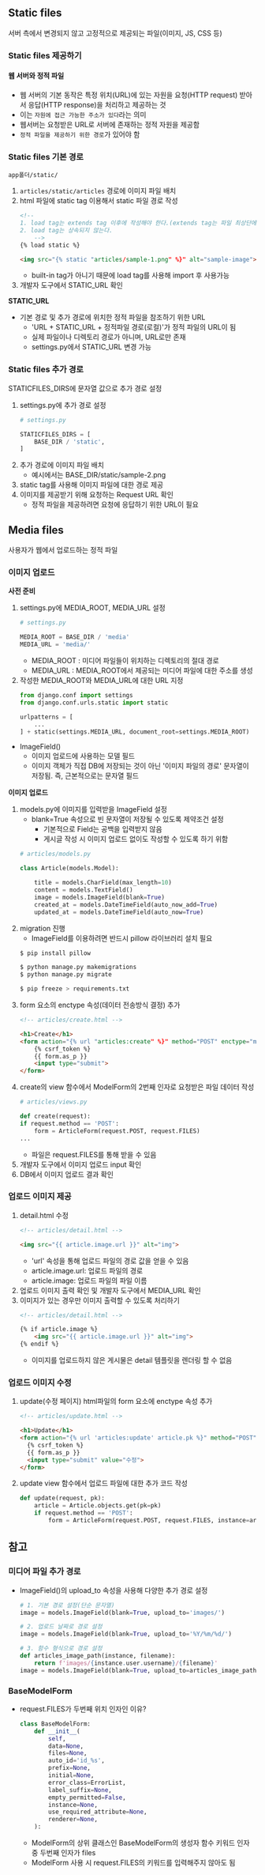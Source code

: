 ## Static files
서버 측에서 변경되지 않고 고정적으로 제공되는 파일(이미지, JS, CSS 등)
### Static files 제공하기
#### 웹 서버와 정적 파일
- 웹 서버의 기본 동작은 특정 위치(URL)에 있는 자원을 요청(HTTP request) 받아서 응답(HTTP response)을 처리하고 제공하는 것
- 이는 `자원에 접근 가능한 주소가 있다`라는 의미
- 웹서버는 요청받은 URL로 서버에 존재하는 정적 자원을 제공함
- `정적 파일을 제공하기 위한 경로`가 있어야 함

### Static files 기본 경로
`app폴더/static/`

1. `articles/static/articles` 경로에 이미지 파일 배치
2. html 파일에 static tag 이용해서 static 파일 경로 작성
    ```html
    <!--
    1. load tag는 extends tag 이후에 작성해야 한다.(extends tag는 파일 최상단에 작성해야 함)
    2. load tag는 상속되지 않는다.
        -->
    {% load static %}

    <img src="{% static "articles/sample-1.png" %}" alt="sample-image">
    ```
    - built-in tag가 아니기 때문에 load tag를 사용해 import 후 사용가능
3. 개발자 도구에서 STATIC_URL 확인

**STATIC_URL**
- 기본 경로 및 추가 경로에 위치한 정적 파일을 참조하기 위한 URL
    - 'URL + STATIC_URL + 정적파일 경로(로컬)'가 정적 파일의 URL이 됨
    - 실제 파일이나 디렉토리 경로가 아니며, URL로만 존재
    - settings.py에서 STATIC_URL 변경 가능

### Static files 추가 경로
STATICFILES_DIRS에 문자열 값으로 추가 경로 설정
1. settings.py에 추가 경로 설정
    ```py
    # settings.py

    STATICFILES_DIRS = [
        BASE_DIR / 'static',
    ]
    ```
2. 추가 경로에 이미지 파일 배치
    - 예시에서는 BASE_DIR/static/sample-2.png
3. static tag를 사용해 이미지 파일에 대한 경로 제공
4. 이미지를 제공받기 위해 요청하는 Request URL 확인
    - 정적 파일을 제공하려면 요청에 응답하기 위한 URL이 필요


## Media files
사용자가 웹에서 업로드하는 정적 파일
### 이미지 업로드

**사전 준비**
1. settings.py에 MEDIA_ROOT, MEDIA_URL 설정
    ```py
    # settings.py

    MEDIA_ROOT = BASE_DIR / 'media'
    MEDIA_URL = 'media/'
    ```
    - MEDIA_ROOT : 미디어 파일들이 위치하는 디렉토리의 절대 경로
    - MEDIA_URL : MEDIA_ROOT에서 제공되는 미디어 파일에 대한 주소를 생성
2. 작성한 MEDIA_ROOT와 MEDIA_URL에 대한 URL 지정
    ```py
    from django.conf import settings
    from django.conf.urls.static import static

    urlpatterns = [
        ...
    ] + static(settings.MEDIA_URL, document_root=settings.MEDIA_ROOT)
    ```

- ImageField()
    - 이미지 업로드에 사용하는 모델 필드
    - 이미지 객체가 직접 DB에 저장되는 것이 아닌 '이미지 파일의 경로' 문자열이 저장됨. 즉, 근본적으로는 문자열 필드

**이미지 업로드**
1. models.py에 이미지를 입력받을 ImageField 설정
    - blank=True 속성으로 빈 문자열이 저장될 수 있도록 제약조건 설정
        - 기본적으로 Field는 공백을 입력받지 않음
        - 게시글 작성 시 이미지 업로드 없이도 작성할 수 있도록 하기 위함
    ```py
    # articles/models.py

    class Article(models.Model):

        title = models.CharField(max_length=10)
        content = models.TextField()
        image = models.ImageField(blank=True)
        created_at = models.DateTimeField(auto_now_add=True)
        updated_at = models.DateTimeField(auto_now=True)
    ```
2. migration 진행
    - ImageField를 이용하려면 반드시 pillow 라이브러리 설치 필요
    ```bash
    $ pip install pillow

    $ python manage.py makemigrations
    $ python manage.py migrate

    $ pip freeze > requirements.txt
    ```
3. form 요소의 enctype 속성(데이터 전송방식 결정) 추가
    ```html
    <!-- articles/create.html -->

    <h1>Create</h1>
    <form action="{% url "articles:create" %}" method="POST" enctype="multipart/form-data">
        {% csrf_token %}
        {{ form.as_p }}
        <input type="submit">
    </form>   
    ```
4. create의 view 함수에서 ModelForm의 2번째 인자로 요청받은 파일 데이터 작성
    ```py
    # articles/views.py

    def create(request):
    if request.method == 'POST':
        form = ArticleForm(request.POST, request.FILES)
    ...
    ```
    - 파일은 request.FILES를 통해 받을 수 있음
5. 개발자 도구에서 이미지 업로드 input 확인
6. DB에서 이미지 업로드 결과 확인

### 업로드 이미지 제공
1. detail.html 수정
    ```html
    <!-- articles/detail.html -->

    <img src="{{ article.image.url }}" alt="img">
    ```
    - 'url' 속성을 통해 업로드 파일의 경로 값을 얻을 수 있음
    - article.image.url: 업로드 파일의 경로
    - article.image: 업로드 파일의 파일 이름
2. 업로드 이미지 출력 확인 및 개발자 도구에서 MEDIA_URL 확인
3. 이미지가 있는 경우만 이미지 출력할 수 있도록 처리하기
    ```html
    <!-- articles/detail.html -->

    {% if article.image %}
        <img src="{{ article.image.url }}" alt="img">
    {% endif %}
    ```
    - 이미지를 업로드하지 않은 게시물은 detail 템플릿을 렌더링 할 수 없음


### 업로드 이미지 수정
1. update(수정 페이지) html파일의 form 요소에 enctype 속성 추가
    ```html
    <!-- articles/update.html -->

    <h1>Update</h1>
    <form action="{% url 'articles:update' article.pk %}" method="POST" enctype="multipart/form-data">
      {% csrf_token %}
      {{ form.as_p }}
      <input type="submit" value="수정">
    </form>
    ```
2. update view 함수에서 업로드 파일에 대한 추가 코드 작성
    ```py
    def update(request, pk):
        article = Article.objects.get(pk=pk)
        if request.method == 'POST':
            form = ArticleForm(request.POST, request.FILES, instance=article)
    ```
## 참고
### 미디어 파일 추가 경로
- ImageField()의 upload_to 속성을 사용해 다양한 추가 경로 설정
    ```py
    # 1. 기본 경로 설정(단순 문자열)
    image = models.ImageField(blank=True, upload_to='images/')

    # 2. 업로드 날짜로 경로 설정
    image = models.ImageField(blank=True, upload_to='%Y/%m/%d/')

    # 3. 함수 형식으로 경로 설정
    def articles_image_path(instance, filename):
        return f'images/{instance.user.username}/{filename}'
    image = models.ImageField(blank=True, upload_to=articles_image_path)
    ```

### BaseModelForm
- request.FILES가 두번째 위치 인자인 이유?
    ```py
    class BaseModelForm:
        def __init__(
            self, 
            data=None, 
            files=None, 
            auto_id='id_%s', 
            prefix=None, 
            initial=None, 
            error_class=ErrorList, 
            label_suffix=None, 
            empty_permitted=False, 
            instance=None, 
            use_required_attribute=None,
            renderer=None,
        ):
    ```
    - ModelForm의 상위 클래스인 BaseModelForm의 생성자 함수 키워드 인자 중 두번째 인자가 files
    - ModelForm 사용 시 request.FILES의 키워드를 입력해주지 않아도 됨